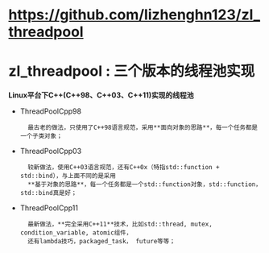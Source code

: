 # https://github.com/lizhenghn123/zl_threadpool

# zl_threadpool : 三个版本的线程池实现

**Linux平台下C++(C++98、C++03、C++11)实现的线程池**

- ThreadPoolCpp98

        最古老的做法，只使用了C++98语言规范，采用**面向对象的思路**，每一个任务都是一个子类对象；

- ThreadPoolCpp03
 
        较新做法，使用C++03语言规范，还有C++0x（特指std::function + std::bind），与上面不同的是采用
        **基于对象的思路**，每一个任务都是一个std::function对象，std::function，std::bind真是好；

- ThreadPoolCpp11

        最新做法，**完全采用C++11**技术，比如std::thread, mutex, condition_variable, atomic组件，
        还有lambda技巧，packaged_task， future等等；